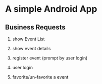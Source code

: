 # A simple Android App

## Business Requests
1. show Event List

2. show event details

3. register event (prompt by user login)

4. user login

5. favorite/un-favorite a event